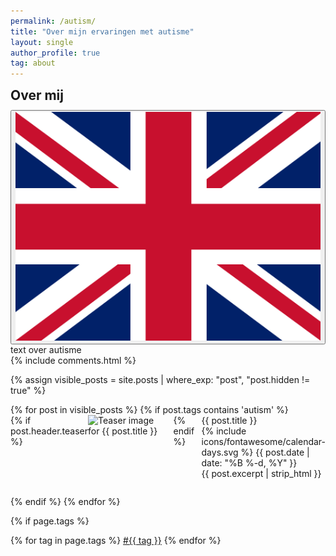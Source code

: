 ```yaml
---
permalink: /autism/
title: "Over mijn ervaringen met autisme"
layout: single
author_profile: true
tag: about
---
```


<div class="lang-content lang-nl" style="display: block;">
  <div class="lang-header">
    <h2 style="margin: 0.5em 0 0.5em;">Over mij</h2>
    <div class="lang-switcher">
      <button id="lang-toggle" onclick="toggleLang()">
        <img id="lang-flag" src="/assets/images/ui/gb.svg" alt="English flag">
      </button>
    </div>
  </div>
 text over autisme
  </div>
</div>

<div class="lang-content lang-en" style="display: none;">
  <div class="lang-header">
    <h2 style="margin: 0.5em 0 0.5em;">About Me</h2>
    <div class="lang-switcher">
      <button id="lang-toggle" onclick="toggleLang()">
        <img id="lang-flag" src="/assets/images/ui/nl.svg" alt="Nederlandse vlag">
      </button>
    </div>
  </div>
 text about autism
</div>


<div class="empty-box">
</div>

<div class="comments-spacing">
  {% include comments.html %}
</div>

{% assign visible_posts = site.posts | where_exp: "post", "post.hidden != true" %}
<div class="custom-list-container" style="box-sizing: border-box; width: 100%;">
<ul style="list-style-type: none; padding: 0; margin: 0; box-sizing: border-box;">
{% for post in visible_posts %}
  {% if post.tags contains 'autism' %}
    <li style="margin-bottom: 2em; box-sizing: border-box;">
        <a href="{{ post.url }}" style="text-decoration:none;">
            <div style="display: flex; align-items: flex-start; box-sizing: border-box;">
                {% if post.header.teaser %}
                    <img src="{{ post.header.teaser }}" alt="Teaser image for {{ post.title }}" style="max-width:200px; height:auto; margin-right:1em; box-sizing: border-box; object-fit: contain; display: block;">
                {% endif %}
                <div style="box-sizing: border-box; flex: 1; display: flex; flex-direction: column; justify-content: flex-start;">
                    <div class="custom-post-title">{{ post.title }}</div>
                    <div id="custom-post-date">
                        <span class="icon-calendar" aria-hidden="true">{% include icons/fontawesome/calendar-days.svg %}</span>
                        {{ post.date | date: "%B %-d, %Y" }}
                    </div>
                    <div class="custom-post-excerpt">{{ post.excerpt | strip_html }}</div>
                </div>
            </div>
        </a>
    </li>
  {% endif %}
{% endfor %}
</ul>
</div>


{% if page.tags %}
  <div class="post-tags">
    {% for tag in page.tags %}
      <a href="{{ '/tag/' | append: tag | slugify | append: '/' | relative_url }}" class="post-tag">#{{ tag }}</a>
    {% endfor %}
  </div>
